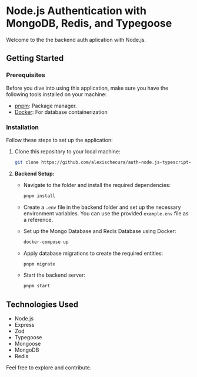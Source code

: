 # Node.js Authentication with MongoDB, Redis, and Typegoose

Welcome to the the backend auth aplication with Node.js.

## Getting Started

### Prerequisites

Before you dive into using this application, make sure you have the following tools installed on your machine:

- [pnpm](https://pnpm.io/): Package manager.
- [Docker](https://www.docker.com/): For database containerization

### Installation

Follow these steps to set up the application:

1. Clone this repository to your local machine:

   ```bash
   git clone https://github.com/alexischecura/auth-node.js-typescript-mongodb.git
   ```

2. **Backend Setup:**

   - Navigate to the folder and install the required dependencies:

     ```bash
     pnpm install
     ```

   - Create a `.env` file in the backend folder and set up the necessary environment variables. You can use the provided `example.env` file as a reference.

   - Set up the Mongo Database and Redis Database using Docker:

     ```bash
     docker-compose up
     ```

   - Apply database migrations to create the required entities:

     ```bash
     pnpm migrate
     ```

   - Start the backend server:

     ```bash
     pnpm start
     ```

## Technologies Used

- Node.js
- Express
- Zod
- Typegoose
- Mongoose
- MongoDB
- Redis

Feel free to explore and contribute.

